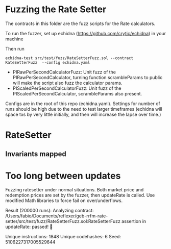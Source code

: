 # Fuzzing the Rate Setter

The contracts in this folder are the fuzz scripts for the Rate calculators.

To run the fuzzer, set up echidna (https://github.com/crytic/echidna) in your machine

Then run 
```
echidna-test src/test/fuzz/RateSetterFuzz.sol --contract RateSetterFuzz  --config echidna.yaml
```

- PIRawPerSecondCalculatorFuzz: Unit fuzz of the PIRawPerSecondCalculator, turning function scrambleParams to public will make the script also fuzz the calculator params.
- PIScaledPerSecondCalculatorFuzz: Unit fuzz of the PIScaledPerSecondCalculator, scrambleParams also present.

Configs are in the root of this repo (echidna.yaml). Settings for number of runs should be high due to the need to test larger timeframes (echidna will space txs by very little initially, and then will increase the lapse over time.)

# RateSetter

## Invariants mapped
# Too long between updates
Fuzzing ratesetter under normal situations. Both market price and redemption prices are set by the fuzzer, then updateRate is called. Use modified Math libraries to force fail on over/underflows.

Result (200000 runs):
Analyzing contract: /Users/fabio/Documents/reflexer/geb-rrfm-rate-setter/src/test/fuzz/RateSetterFuzz.sol:RateSetterFuzz
assertion in updateRate: passed! 🎉

Unique instructions: 1848
Unique codehashes: 6
Seed: 5106227317005529644


